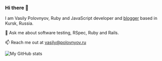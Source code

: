 ### Hi there 👋

<!--
**vast/vast** is a ✨ _special_ ✨ repository because its `README.md` (this file) appears on your GitHub profile.

Here are some ideas to get you started:

- 🔭 I’m currently working on ...
- 🌱 I’m currently learning ...
- 👯 I’m looking to collaborate on ...
- 🤔 I’m looking for help with ...
- 💬 Ask me about ...
- 📫 How to reach me: ...
- 😄 Pronouns: ...
- ⚡ Fun fact: ...
-->

I am Vasily Polovnyov, Ruby and JavaScript developer and [blogger](https://dev.to/@vasily) based in Kursk, Russia.

💬 Ask me about software testing, RSpec, Ruby and Rails. 

📫 Reach me out at vasily@polovnyov.ru

![My GitHub stats](https://github-readme-stats.vercel.app/api?username=vast&count_private=true)
